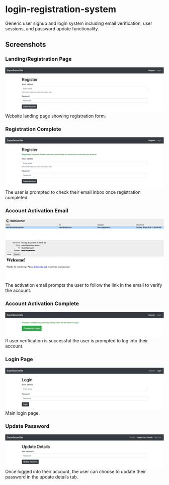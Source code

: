 # login-registration-system

Generic user signup and login system including email verification, user sessions, and password update functionality. 

## Screenshots

### Landing/Registration Page
![Registration form](screenshots/registration_page.png "Registration form")
Website landing page showing registration form.

### Registration Complete
![Registration success](screenshots/registration_complete.png "Registration form completed successfully - user prompted to check their inbox for activation email")
The user is prompted to check their email inbox once registration completed.

### Account Activation Email
![Account activation email](screenshots/registration_email.png "Activation email prompts user to follow link in the email to verify account")
The activation email prompts the user to follow the link in the email to verify the account.

### Account Activation Complete
![Account verification success](screenshots/email_verification_success.png "User email verification successful - user prompted to log into their account")
If user verification is successful the user is prompted to log into their account.

### Login Page
![Login page](screenshots/login_page.png "Main user log in page")
Main login page.

### Update Password
![Change password](screenshots/update_details.png "Once logged into their account the user can update their password")
Once logged into their account, the user can choose to update their password in the update details tab.
